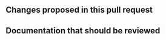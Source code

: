 <!--
Text in these brackets are comments, and won't be visible when you submit your pull request.
If this is your first contribution, please take the time to read these, in particular the comment
beginning "Welcome, new contributors!".
-->

## Changes proposed in this pull request
<!--
Please describe here the main features / changes proposed for review and integration in aslprep
If this PR addresses some existing problem, please use GitHub's citing tools 
(eg. ref #, closes # or fixes #).
If there is not an existing issue open describing the problem, please consider opening a new
issue first and then link it from here (so the *aslprep* community has a better understanding
of ongoing development efforts and possible overlaps between contributions).
-->

## Documentation that should be reviewed

<!--
Please summarize here the main changes to the documentation that the reviewers should be aware of.
-->
<!--
Welcome, new contributors!

We ask you to read through the Contributing Guide:
https://github.com/pennlinc/xcp_abcd/blob/master/CONTRIBUTING.md

These are guidelines intended to make communication easier by describing a consistent process, but
don't worry if you don't get it everything exactly "right" on the first try.

To boil it down, here are some highlights:

1) Consider starting a conversation in the issues list before submitting a pull request. The discussion might save you a
   lot of time coding.
2) Please use descriptive prefixes in your pull request title, such as "ENH:" for an enhancement or "FIX:" for a bug fix.
   (See the Contributing guide for the full set.) And consider adding a "WIP" tag for works-in-progress.
3) Any code you submit will be licensed under the same terms (BSD 3-Clause) as the rest of ASLPrep.

A pull request is a conversation. We may ask you to make some changes before accepting your PR,
and likewise, you should feel free to ask us any questions you have.

-->
